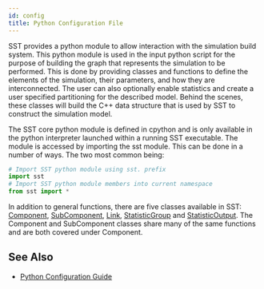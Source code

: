 ```yaml
---
id: config
title: Python Configuration File
---
```


<!---
SAND2022-6843 O
Source: sst-documentation/manuals/python
--->

SST provides a python module to allow interaction with the simulation build system. This python module is used in the input python script for the purpose of building the graph that represents the simulation to be performed. This is done by providing classes and functions to define the elements of the simulation, their parameters, and how they are interconnected. The user can also optionally enable statistics and create a user specified partitioning for the described model. Behind the scenes, these classes will build the C\+\+ data structure that is used by SST to construct the simulation model. 

The SST core python module is defined in cpython and is only available in the python interpreter launched within a running SST executable. The module is accessed by importing the sst module. This can be done in a number of ways. The two most common being: 


```py
# Import SST python module using sst. prefix
import sst
# Import SST python module members into current namespace
from sst import *
```

In addition to general functions, there are five classes available in SST: [Component](component/component), [SubComponent](component/setSubComponent), [Link](link/link), [StatisticGroup](link/link) and [StatisticOutput](link/link). The Component and SubComponent classes share many of the same functions and are both covered under Component.

## See Also
- [Python Configuration Guide](guides/configuration/pythonConfigGuide.md)


